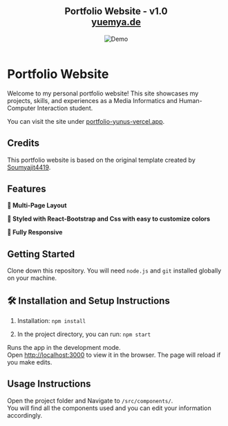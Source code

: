 <h2 align="center">
  Portfolio Website - v1.0<br/>
  <a href="https://yuemya.de/" target="_blank">yuemya.de</a>
</h2>
<div align="center">
  <img alt="Demo" src="/src/Assets/readme-img.png" />
</div>

<br/>

# Portfolio Website

Welcome to my personal portfolio website! This site showcases my projects, skills, and experiences as a Media Informatics and Human-Computer Interaction student.

You can visit the site under [portfolio-yunus-vercel.app](https://portfolio-yunus.vercel.app/).

## Credits

This portfolio website is based on the original template created by [Soumyajit4419](https://github.com/soumyajit4419/Portfolio). 

## Features

**📖 Multi-Page Layout**

**🎨 Styled with React-Bootstrap and Css with easy to customize colors**

**📱 Fully Responsive**

## Getting Started

Clone down this repository. You will need `node.js` and `git` installed globally on your machine.

## 🛠 Installation and Setup Instructions

1. Installation: `npm install`

2. In the project directory, you can run: `npm start`

Runs the app in the development mode.\
Open [http://localhost:3000](http://localhost:3000) to view it in the browser.
The page will reload if you make edits.

## Usage Instructions

Open the project folder and Navigate to `/src/components/`. <br/>
You will find all the components used and you can edit your information accordingly.
